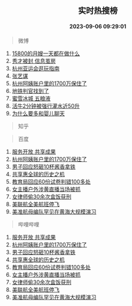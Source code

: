 <div align="center"><h2>实时热搜榜</h2><h4>2023-09-06 09:29:01</h4></div>

> 微博  

1. [15800的月嫂一天都在做什么](https://s.weibo.com/weibo?q=15800%E7%9A%84%E6%9C%88%E5%AB%82%E4%B8%80%E5%A4%A9%E9%83%BD%E5%9C%A8%E5%81%9A%E4%BB%80%E4%B9%88&t=31&band_rank=1&Refer=top)<br />
2. [秀才被封 信息茧房](https://s.weibo.com/weibo?q=%E7%A7%80%E6%89%8D%E8%A2%AB%E5%B0%81%20%E4%BF%A1%E6%81%AF%E8%8C%A7%E6%88%BF&t=31&band_rank=2&Refer=top)<br />
3. [杭州亚运会逛玩指南](https://s.weibo.com/weibo?q=%23%E6%9D%AD%E5%B7%9E%E4%BA%9A%E8%BF%90%E4%BC%9A%E9%80%9B%E7%8E%A9%E6%8C%87%E5%8D%97%23&t=31&band_rank=3&Refer=top)<br />
4. [张艺谋](https://s.weibo.com/weibo?q=%E5%BC%A0%E8%89%BA%E8%B0%8B&t=31&band_rank=4&Refer=top)<br />
5. [杭州阿姨账户里的1700万保住了](https://s.weibo.com/weibo?q=%23%E6%9D%AD%E5%B7%9E%E9%98%BF%E5%A7%A8%E8%B4%A6%E6%88%B7%E9%87%8C%E7%9A%841700%E4%B8%87%E4%BF%9D%E4%BD%8F%E4%BA%86%23&t=31&band_rank=5&Refer=top)<br />
6. [地铁判官找到了](https://s.weibo.com/weibo?q=%23%E5%9C%B0%E9%93%81%E5%88%A4%E5%AE%98%E6%89%BE%E5%88%B0%E4%BA%86%23&t=31&band_rank=6&Refer=top)<br />
7. [蜜雪冰城 五粮液](https://s.weibo.com/weibo?q=%E8%9C%9C%E9%9B%AA%E5%86%B0%E5%9F%8E%20%E4%BA%94%E7%B2%AE%E6%B6%B2&t=31&band_rank=7&Refer=top)<br />
8. [活牛2分钟被强行灌水近50升](https://s.weibo.com/weibo?q=%23%E6%B4%BB%E7%89%9B2%E5%88%86%E9%92%9F%E8%A2%AB%E5%BC%BA%E8%A1%8C%E7%81%8C%E6%B0%B4%E8%BF%9150%E5%8D%87%23&t=31&band_rank=8&Refer=top)<br />
9. [为什么要多和婴儿聊天](https://s.weibo.com/weibo?q=%23%E4%B8%BA%E4%BB%80%E4%B9%88%E8%A6%81%E5%A4%9A%E5%92%8C%E5%A9%B4%E5%84%BF%E8%81%8A%E5%A4%A9%23&t=31&band_rank=9&Refer=top)<br />

> 知乎  


> 百度  

1. [服务开放 共享成果](https://www.baidu.com/s?wd=%E6%9C%8D%E5%8A%A1%E5%BC%80%E6%94%BE+%E5%85%B1%E4%BA%AB%E6%88%90%E6%9E%9C&sa=fyb_news&rsv_dl=fyb_news)<br />
2. [杭州阿姨账户里的1700万保住了](https://www.baidu.com/s?wd=%E6%9D%AD%E5%B7%9E%E9%98%BF%E5%A7%A8%E8%B4%A6%E6%88%B7%E9%87%8C%E7%9A%841700%E4%B8%87%E4%BF%9D%E4%BD%8F%E4%BA%86&sa=fyb_news&rsv_dl=fyb_news)<br />
3. [男子回应怒砸10杯酱香拿铁](https://www.baidu.com/s?wd=%E7%94%B7%E5%AD%90%E5%9B%9E%E5%BA%94%E6%80%92%E7%A0%B810%E6%9D%AF%E9%85%B1%E9%A6%99%E6%8B%BF%E9%93%81&sa=fyb_news&rsv_dl=fyb_news)<br />
4. [共享惠全球的历史之机](https://www.baidu.com/s?wd=%E5%85%B1%E4%BA%AB%E6%83%A0%E5%85%A8%E7%90%83%E7%9A%84%E5%8E%86%E5%8F%B2%E4%B9%8B%E6%9C%BA&sa=fyb_news&rsv_dl=fyb_news)<br />
5. [教育局回应60份试卷判错100多处](https://www.baidu.com/s?wd=%E6%95%99%E8%82%B2%E5%B1%80%E5%9B%9E%E5%BA%9460%E4%BB%BD%E8%AF%95%E5%8D%B7%E5%88%A4%E9%94%99100%E5%A4%9A%E5%A4%84&sa=fyb_news&rsv_dl=fyb_news)<br />
6. [女主播户外涉黄直播当场被抓](https://www.baidu.com/s?wd=%E5%A5%B3%E4%B8%BB%E6%92%AD%E6%88%B7%E5%A4%96%E6%B6%89%E9%BB%84%E7%9B%B4%E6%92%AD%E5%BD%93%E5%9C%BA%E8%A2%AB%E6%8A%93&sa=fyb_news&rsv_dl=fyb_news)<br />
7. [女律师偷30余次盒饭获刑](https://www.baidu.com/s?wd=%E5%A5%B3%E5%BE%8B%E5%B8%88%E5%81%B730%E4%BD%99%E6%AC%A1%E7%9B%92%E9%A5%AD%E8%8E%B7%E5%88%91&sa=fyb_news&rsv_dl=fyb_news)<br />
8. [美联航全美航班停飞](https://www.baidu.com/s?wd=%E7%BE%8E%E8%81%94%E8%88%AA%E5%85%A8%E7%BE%8E%E8%88%AA%E7%8F%AD%E5%81%9C%E9%A3%9E&sa=fyb_news&rsv_dl=fyb_news)<br />
9. [美准航母编队罕见在黄海大规模演习](https://www.baidu.com/s?wd=%E7%BE%8E%E5%87%86%E8%88%AA%E6%AF%8D%E7%BC%96%E9%98%9F%E7%BD%95%E8%A7%81%E5%9C%A8%E9%BB%84%E6%B5%B7%E5%A4%A7%E8%A7%84%E6%A8%A1%E6%BC%94%E4%B9%A0&sa=fyb_news&rsv_dl=fyb_news)<br />

> 哔哩哔哩  

1. [服务开放 共享成果](https://www.baidu.com/s?wd=%E6%9C%8D%E5%8A%A1%E5%BC%80%E6%94%BE+%E5%85%B1%E4%BA%AB%E6%88%90%E6%9E%9C&sa=fyb_news&rsv_dl=fyb_news)<br />
2. [杭州阿姨账户里的1700万保住了](https://www.baidu.com/s?wd=%E6%9D%AD%E5%B7%9E%E9%98%BF%E5%A7%A8%E8%B4%A6%E6%88%B7%E9%87%8C%E7%9A%841700%E4%B8%87%E4%BF%9D%E4%BD%8F%E4%BA%86&sa=fyb_news&rsv_dl=fyb_news)<br />
3. [男子回应怒砸10杯酱香拿铁](https://www.baidu.com/s?wd=%E7%94%B7%E5%AD%90%E5%9B%9E%E5%BA%94%E6%80%92%E7%A0%B810%E6%9D%AF%E9%85%B1%E9%A6%99%E6%8B%BF%E9%93%81&sa=fyb_news&rsv_dl=fyb_news)<br />
4. [共享惠全球的历史之机](https://www.baidu.com/s?wd=%E5%85%B1%E4%BA%AB%E6%83%A0%E5%85%A8%E7%90%83%E7%9A%84%E5%8E%86%E5%8F%B2%E4%B9%8B%E6%9C%BA&sa=fyb_news&rsv_dl=fyb_news)<br />
5. [教育局回应60份试卷判错100多处](https://www.baidu.com/s?wd=%E6%95%99%E8%82%B2%E5%B1%80%E5%9B%9E%E5%BA%9460%E4%BB%BD%E8%AF%95%E5%8D%B7%E5%88%A4%E9%94%99100%E5%A4%9A%E5%A4%84&sa=fyb_news&rsv_dl=fyb_news)<br />
6. [女主播户外涉黄直播当场被抓](https://www.baidu.com/s?wd=%E5%A5%B3%E4%B8%BB%E6%92%AD%E6%88%B7%E5%A4%96%E6%B6%89%E9%BB%84%E7%9B%B4%E6%92%AD%E5%BD%93%E5%9C%BA%E8%A2%AB%E6%8A%93&sa=fyb_news&rsv_dl=fyb_news)<br />
7. [女律师偷30余次盒饭获刑](https://www.baidu.com/s?wd=%E5%A5%B3%E5%BE%8B%E5%B8%88%E5%81%B730%E4%BD%99%E6%AC%A1%E7%9B%92%E9%A5%AD%E8%8E%B7%E5%88%91&sa=fyb_news&rsv_dl=fyb_news)<br />
8. [美联航全美航班停飞](https://www.baidu.com/s?wd=%E7%BE%8E%E8%81%94%E8%88%AA%E5%85%A8%E7%BE%8E%E8%88%AA%E7%8F%AD%E5%81%9C%E9%A3%9E&sa=fyb_news&rsv_dl=fyb_news)<br />
9. [美准航母编队罕见在黄海大规模演习](https://www.baidu.com/s?wd=%E7%BE%8E%E5%87%86%E8%88%AA%E6%AF%8D%E7%BC%96%E9%98%9F%E7%BD%95%E8%A7%81%E5%9C%A8%E9%BB%84%E6%B5%B7%E5%A4%A7%E8%A7%84%E6%A8%A1%E6%BC%94%E4%B9%A0&sa=fyb_news&rsv_dl=fyb_news)<br />
